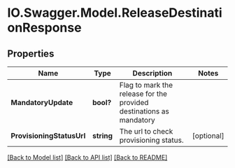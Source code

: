 # IO.Swagger.Model.ReleaseDestinationResponse
## Properties

Name | Type | Description | Notes
------------ | ------------- | ------------- | -------------
**MandatoryUpdate** | **bool?** | Flag to mark the release for the provided destinations as mandatory | 
**ProvisioningStatusUrl** | **string** | The url to check provisioning status. | [optional] 

[[Back to Model list]](../README.md#documentation-for-models) [[Back to API list]](../README.md#documentation-for-api-endpoints) [[Back to README]](../README.md)

